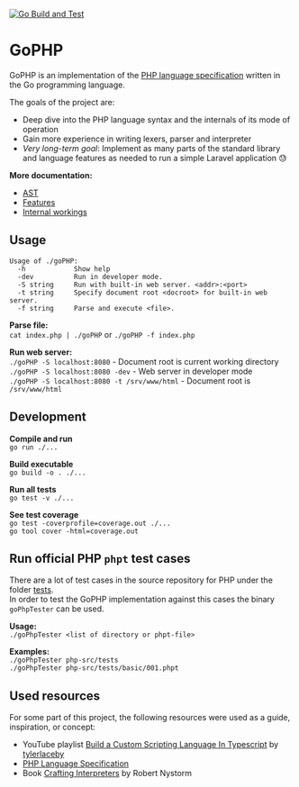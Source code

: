 [![Go Build and Test](https://github.com/MasterZydra/GoPHP/actions/workflows/go-build-and-test.yml/badge.svg)](https://github.com/MasterZydra/GoPHP/actions/workflows/go-build-and-test.yml)
# GoPHP

GoPHP is an implementation of the [PHP language specification](https://phplang.org/) written in the Go programming language.

The goals of the project are:
- Deep dive into the PHP language syntax and the internals of its mode of operation
- Gain more experience in writing lexers, parser and interpreter
- *Very long-term goal*: Implement as many parts of the standard library and language features as needed to run a simple Laravel application :sweat:

**More documentation:**
- [AST](doc/AST.md)
- [Features](doc/Features.md)
- [Internal workings](doc/Internal%20workings.md)

## Usage
```
Usage of ./goPHP:
  -h            Show help
  -dev          Run in developer mode.
  -S string     Run with built-in web server. <addr>:<port>
  -t string     Specify document root <docroot> for built-in web server.
  -f string     Parse and execute <file>.
```

**Parse file:**  
`cat index.php | ./goPHP` or `./goPHP -f index.php`

**Run web server:**  
`./goPHP -S localhost:8080` - Document root is current working directory  
`./goPHP -S localhost:8080 -dev` - Web server in developer mode  
`./goPHP -S localhost:8080 -t /srv/www/html` - Document root is `/srv/www/html`

## Development

**Compile and run**  
`go run ./...`

**Build executable**  
`go build -o . ./...`

**Run all tests**  
`go test -v ./...`

**See test coverage**  
`go test -coverprofile=coverage.out ./...`  
`go tool cover -html=coverage.out`

## Run official PHP `phpt` test cases
There are a lot of test cases in the source repository for PHP under the folder [tests](https://github.com/php/php-src/tree/master/tests).  
In order to test the GoPHP implementation against this cases the binary `goPhpTester` can be used.

**Usage:**  
`./goPhpTester <list of directory or phpt-file>`

**Examples:**  
`./goPhpTester php-src/tests`  
`./goPhpTester php-src/tests/basic/001.phpt`

## Used resources
For some part of this project, the following resources were used as a guide, inspiration, or concept:
- YouTube playlist [Build a Custom Scripting Language In Typescript](https://www.youtube.com/playlist?list=PL_2VhOvlMk4UHGqYCLWc6GO8FaPl8fQTh) by [tylerlaceby](https://www.youtube.com/@tylerlaceby)
- [PHP Language Specification](https://phplang.org/)
- Book [Crafting Interpreters](https://craftinginterpreters.com/) by Robert Nystorm